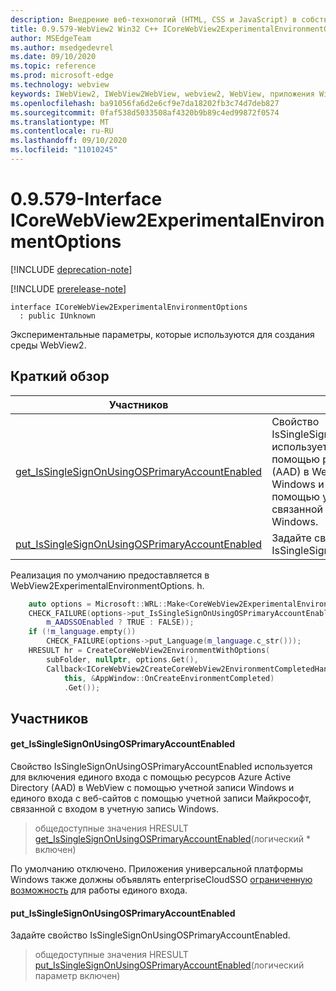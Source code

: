 ```yaml
---
description: Внедрение веб-технологий (HTML, CSS и JavaScript) в собственные приложения с помощью элемента управления Microsoft Edge WebView2
title: 0.9.579-WebView2 Win32 C++ ICoreWebView2ExperimentalEnvironmentOptions
author: MSEdgeTeam
ms.author: msedgedevrel
ms.date: 09/10/2020
ms.topic: reference
ms.prod: microsoft-edge
ms.technology: webview
keywords: IWebView2, IWebView2WebView, webview2, WebView, приложения Win32, Win32, EDGE, ICoreWebView2, ICoreWebView2Controller, управление браузером, EDGE HTML, ICoreWebView2ExperimentalEnvironmentOptions
ms.openlocfilehash: ba91056fa6d2e6cf9e7da18202fb3c74d7deb827
ms.sourcegitcommit: 0faf538d5033508af4320b9b89c4ed99872f0574
ms.translationtype: MT
ms.contentlocale: ru-RU
ms.lasthandoff: 09/10/2020
ms.locfileid: "11010245"
---
```

# 0.9.579-Interface ICoreWebView2ExperimentalEnvironmentOptions 

[!INCLUDE [deprecation-note](../../includes/deprecation-note.md)]

[!INCLUDE [prerelease-note](../../includes/prerelease-note.md)]

```
interface ICoreWebView2ExperimentalEnvironmentOptions
  : public IUnknown
```

Экспериментальные параметры, которые используются для создания среды WebView2.

## Краткий обзор

 Участников                        | Описания
--------------------------------|---------------------------------------------
[get_IsSingleSignOnUsingOSPrimaryAccountEnabled](#get_issinglesignonusingosprimaryaccountenabled) | Свойство IsSingleSignOnUsingOSPrimaryAccountEnabled используется для включения единого входа с помощью ресурсов Azure Active Directory (AAD) в WebView с помощью учетной записи Windows и единого входа с веб-сайтов с помощью учетной записи Майкрософт, связанной с входом в учетную запись Windows.
[put_IsSingleSignOnUsingOSPrimaryAccountEnabled](#put_issinglesignonusingosprimaryaccountenabled) | Задайте свойство IsSingleSignOnUsingOSPrimaryAccountEnabled.

Реализация по умолчанию предоставляется в WebView2ExperimentalEnvironmentOptions. h.

```cpp
    auto options = Microsoft::WRL::Make<CoreWebView2ExperimentalEnvironmentOptions>();
    CHECK_FAILURE(options->put_IsSingleSignOnUsingOSPrimaryAccountEnabled(
        m_AADSSOEnabled ? TRUE : FALSE));
    if (!m_language.empty())
        CHECK_FAILURE(options->put_Language(m_language.c_str()));
    HRESULT hr = CreateCoreWebView2EnvironmentWithOptions(
        subFolder, nullptr, options.Get(),
        Callback<ICoreWebView2CreateCoreWebView2EnvironmentCompletedHandler>(
            this, &AppWindow::OnCreateEnvironmentCompleted)
            .Get());
```

## Участников

#### get_IsSingleSignOnUsingOSPrimaryAccountEnabled 

Свойство IsSingleSignOnUsingOSPrimaryAccountEnabled используется для включения единого входа с помощью ресурсов Azure Active Directory (AAD) в WebView с помощью учетной записи Windows и единого входа с веб-сайтов с помощью учетной записи Майкрософт, связанной с входом в учетную запись Windows.

> общедоступные значения HRESULT [get_IsSingleSignOnUsingOSPrimaryAccountEnabled](#get_issinglesignonusingosprimaryaccountenabled)(логический * включен)

По умолчанию отключено. Приложения универсальной платформы Windows также должны объявлять enterpriseCloudSSO [ограниченную возможность](https://docs.microsoft.com/windows/uwp/packaging/app-capability-declarations#restricted-capabilities) для работы единого входа.

#### put_IsSingleSignOnUsingOSPrimaryAccountEnabled 

Задайте свойство IsSingleSignOnUsingOSPrimaryAccountEnabled.

> общедоступные значения HRESULT [put_IsSingleSignOnUsingOSPrimaryAccountEnabled](#put_issinglesignonusingosprimaryaccountenabled)(логический параметр включен)

